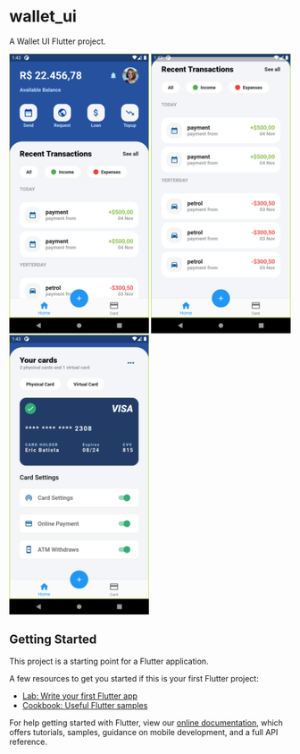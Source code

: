 # wallet_ui

A Wallet UI Flutter project.

<img src='screenshots/Screenshot_1604465010.png' heigth='300' width='250'> 
<img src='screenshots/Screenshot_1604465016.png' heigth='300' width='250'>
<img src='screenshots/Screenshot_1604465005.png' heigth='300' width='250'> 

## Getting Started

This project is a starting point for a Flutter application.

A few resources to get you started if this is your first Flutter project:

- [Lab: Write your first Flutter app](https://flutter.dev/docs/get-started/codelab)
- [Cookbook: Useful Flutter samples](https://flutter.dev/docs/cookbook)

For help getting started with Flutter, view our
[online documentation](https://flutter.dev/docs), which offers tutorials,
samples, guidance on mobile development, and a full API reference.
